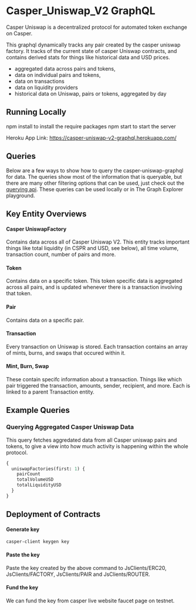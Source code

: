 # Casper_Uniswap_V2 GraphQL

Casper Uniswap is a decentralized protocol for automated token exchange on Casper.

This graphql dynamically tracks any pair created by the casper uniswap factory. It tracks of the current state of casper Uniswap contracts, and contains derived stats for things like historical data and USD prices.

- aggregated data across pairs and tokens,
- data on individual pairs and tokens,
- data on transactions
- data on liquidity providers
- historical data on Uniswap, pairs or tokens, aggregated by day

## Running Locally

npm install to install the require packages
npm start to start the server

Heroku App Link: https://casper-uniswap-v2-graphql.herokuapp.com/

## Queries

Below are a few ways to show how to query the casper-uniswap-graphql for data. The queries show most of the information that is queryable, but there are many other filtering options that can be used, just check out the [querying api](https://thegraph.com/docs/graphql-api). These queries can be used locally or in The Graph Explorer playground.

## Key Entity Overviews

#### Casper UniswapFactory

Contains data across all of Casper Uniswap V2. This entity tracks important things like total liquidity (in CSPR and USD, see below), all time volume, transaction count, number of pairs and more.

#### Token

Contains data on a specific token. This token specific data is aggregated across all pairs, and is updated whenever there is a transaction involving that token.

#### Pair

Contains data on a specific pair.

#### Transaction

Every transaction on Uniswap is stored. Each transaction contains an array of mints, burns, and swaps that occured within it.

#### Mint, Burn, Swap

These contain specifc information about a transaction. Things like which pair triggered the transaction, amounts, sender, recipient, and more. Each is linked to a parent Transaction entity.

## Example Queries

### Querying Aggregated Casper Uniswap Data

This query fetches aggredated data from all Casper uniswap pairs and tokens, to give a view into how much activity is happening within the whole protocol.

```graphql
{
  uniswapFactories(first: 1) {
    pairCount
    totalVolumeUSD
    totalLiquidityUSD
  }
}
```

## Deployment of Contracts

#### Generate key

```
casper-client keygen key

```
#### Paste the key

Paste the key created by the above command to JsClients/ERC20, JsClients/FACTORY, JsClients/PAIR and JsClients/ROUTER.

#### Fund the key

We can fund the key from casper live website faucet page on testnet.

